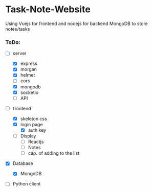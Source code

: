# Task-Note-Website 
Using Vuejs for frontend and nodejs for backend 
MongoDB to store notes/tasks 
### ToDo: 
 - [ ] server 
   - [x] express
   - [x] morgan
   - [x] helmet
   - [ ] cors
   - [x]  mongodb
   - [x] socketio
   - [ ] API
 - [ ] frontend 
   - [x] skeleton css
   - [x] login page
     - [x] auth key
   - [ ] Display
     - [ ] Reactjs 
     - [ ] Notes
     - [ ] cap. of adding to the list
 - [x] Database
   - [x] MongoDB
 - [ ] Python client 
   

